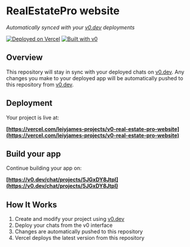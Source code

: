 # RealEstatePro website

*Automatically synced with your [v0.dev](https://v0.dev) deployments*

[![Deployed on Vercel](https://img.shields.io/badge/Deployed%20on-Vercel-black?style=for-the-badge&logo=vercel)](https://vercel.com/leiyjames-projects/v0-real-estate-pro-website)
[![Built with v0](https://img.shields.io/badge/Built%20with-v0.dev-black?style=for-the-badge)](https://v0.dev/chat/projects/5JGxDY8JtpI)

## Overview

This repository will stay in sync with your deployed chats on [v0.dev](https://v0.dev).
Any changes you make to your deployed app will be automatically pushed to this repository from [v0.dev](https://v0.dev).

## Deployment

Your project is live at:

**[https://vercel.com/leiyjames-projects/v0-real-estate-pro-website](https://vercel.com/leiyjames-projects/v0-real-estate-pro-website)**

## Build your app

Continue building your app on:

**[https://v0.dev/chat/projects/5JGxDY8JtpI](https://v0.dev/chat/projects/5JGxDY8JtpI)**

## How It Works

1. Create and modify your project using [v0.dev](https://v0.dev)
2. Deploy your chats from the v0 interface
3. Changes are automatically pushed to this repository
4. Vercel deploys the latest version from this repository